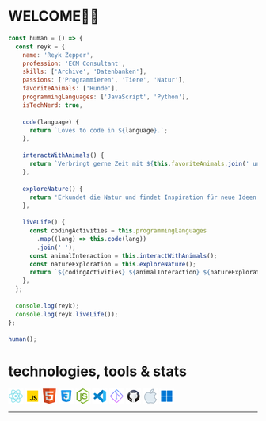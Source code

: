 # WELCOME🙏🏻


```javascript
const human = () => {
  const reyk = {
    name: 'Reyk Zepper',
    profession: 'ECM Consultant',
    skills: ['Archive', 'Datenbanken'],
    passions: ['Programmieren', 'Tiere', 'Natur'],
    favoriteAnimals: ['Hunde'],
    programmingLanguages: ['JavaScript', 'Python'],
    isTechNerd: true,

    code(language) {
      return `Loves to code in ${language}.`;
    },

    interactWithAnimals() {
      return `Verbringt gerne Zeit mit ${this.favoriteAnimals.join(' und ')}.`;
    },

    exploreNature() {
      return 'Erkundet die Natur und findet Inspiration für neue Ideen.';
    },

    liveLife() {
      const codingActivities = this.programmingLanguages
        .map((lang) => this.code(lang))
        .join(' ');
      const animalInteraction = this.interactWithAnimals();
      const natureExploration = this.exploreNature();
      return `${codingActivities} ${animalInteraction} ${natureExploration} Liebt, was er tut, mit voller Passion!`;
    },
  };

  console.log(reyk);
  console.log(reyk.liveLife());
};

human();
```



# technologies, tools & stats

![react logo](Assets/icons8-react-native-30.png)
![js logo](Assets/icons8-javascript-30.png)
![html logo](Assets/icons8-html-5-is-a-software-solution-stack-that-defines-the-properties-and-behaviors-of-web-page-30.png)
![css logo](Assets/icons8-css3-30.png)
![node.js logo](Assets/icons8-node.js-30.png)
![vs code logo](Assets/icons8-visual-studio-code-2019-30.png)
![git logo](Assets/icons8-git-30.png)
![github code logo](Assets/icons8-github-30.png)
![apple logo](Assets/icons8-mac-os-30.png)
![windows logo](Assets/icons8-windows-11-30.png)

<!-- >__.cleanCODE__  
>  &nbsp; __.codeCLEAN__ -->
---
